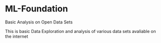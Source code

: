 # ML-Foundation
Basic Analysis on Open Data Sets

This is basic Data Exploration and analysis of various data sets avaliable on the internet
